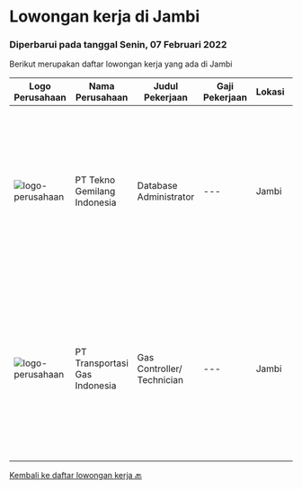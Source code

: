 
  # Lowongan kerja di Jambi

  ### Diperbarui pada tanggal Senin, 07 Februari 2022

  Berikut merupakan daftar lowongan kerja yang ada di Jambi

  |Logo Perusahaan | Nama Perusahaan | Judul Pekerjaan | Gaji Pekerjaan | Lokasi | Deskripsi | Tanggal diunggah | Pranala |
  | -------------- | --------------- | --------------- | --------- | --------- | -------------- | ------- | ----------- |
  |![logo-perusahaan](https://image-service-cdn.seek.com.au/791b692ef1bceca5bae4c4b296253378b6837e7c/ee4dce1061f3f616224767ad58cb2fc751b8d2dc)|PT Tekno Gemilang Indonesia|Database Administrator|---|Jambi|Monitoring system performance and identifying problems that arise. Responding in a timely manner to user-reported errors. Protecting the database...|Jumat, 04 Februari 2022|https://www.jobstreet.co.id/id/job/database-administrator-3779609?token=0~06a581a5-2fad-4129-9597-af150459441c&sectionRank=1&jobId=jobstreet-id-job-3779609|
|![logo-perusahaan](https://image-service-cdn.seek.com.au/53a7ceb1c4313df17e0638a8923f5d7e5ad10403/ee4dce1061f3f616224767ad58cb2fc751b8d2dc)|PT Transportasi Gas Indonesia|Gas Controller/ Technician|---|Jambi|Support SCADA operational system Prepare and monitor daily gas scheduling and nomination process for gas transportation system Control and monitor gas...|Jumat, 04 Februari 2022|https://www.jobstreet.co.id/id/job/gas-controller-technician-3780609?token=0~06a581a5-2fad-4129-9597-af150459441c&sectionRank=2&jobId=jobstreet-id-job-3780609|


  [Kembali ke daftar lowongan kerja 🔙](../README.md#daftar-lowongan-kerja)
  
